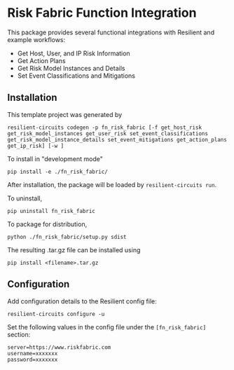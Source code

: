 # Risk Fabric Function Integration

This package provides several functional integrations with Resilient and example workflows:
* Get Host, User, and IP Risk Information
* Get Action Plans
* Get Risk Model Instances and Details
* Set Event Classifications and Mitigations


## Installation

This template project was generated by

    resilient-circuits codegen -p fn_risk_fabric [-f get_host_risk get_risk_model_instances get_user_risk set_event_classifications get_risk_model_instance_details set_event_mitigations get_action_plans get_ip_risk] [-w ]


To install in "development mode"

    pip install -e ./fn_risk_fabric/

After installation, the package will be loaded by `resilient-circuits run`.


To uninstall,

    pip uninstall fn_risk_fabric

To package for distribution,

    python ./fn_risk_fabric/setup.py sdist

The resulting .tar.gz file can be installed using

    pip install <filename>.tar.gz

## Configuration

Add configuration details to the Resilient config file:

    resilient-circuits configure -u

Set the following values in the config file under the `[fn_risk_fabric]` section:

    server=https://www.riskfabric.com
    username=xxxxxxx
    password=xxxxxxx
